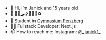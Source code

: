 - 👋 Hi, I’m Janick and 15 years old
- 👀 👨‍💻🛹🏂🏒🏄‍♂️⚽
- 📖 Student in [Gymnasium Penzberg](https://www.gymnasium-penzberg.de)
- 👨‍💻 Fullstack Developer: Next.js
- 📫 How to reach me: Instagram: [@&#95;janick1&#95;](https://www.instagram.com/_janick1_)
